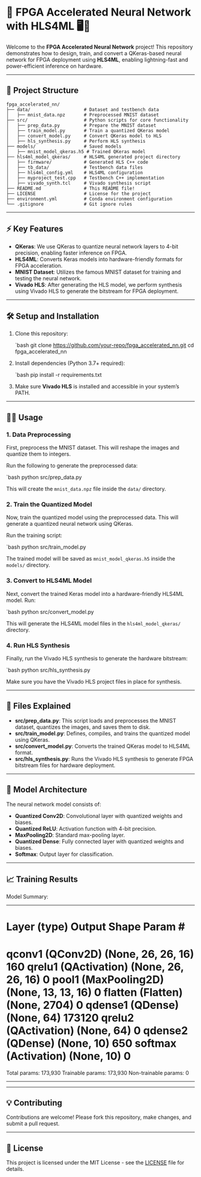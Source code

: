 # 🚀 FPGA Accelerated Neural Network with HLS4ML 🖥️🔧

Welcome to the **FPGA Accelerated Neural Network** project! This repository demonstrates how to design, train, and convert a QKeras-based neural network for FPGA deployment using **HLS4ML**, enabling lightning-fast and power-efficient inference on hardware.

---

## 📂 Project Structure

    fpga_accelerated_nn/
    ├── data/                    # Dataset and testbench data
    │   ├── mnist_data.npz       # Preprocessed MNIST dataset
    ├── src/                     # Python scripts for core functionality
    │   ├── prep_data.py         # Prepare the MNIST dataset
    │   ├── train_model.py       # Train a quantized QKeras model
    │   ├── convert_model.py     # Convert QKeras model to HLS
    │   ├── hls_synthesis.py     # Perform HLS synthesis
    ├── models/                  # Saved models
    │   ├── mnist_model_qkeras.h5 # Trained QKeras model
    ├── hls4ml_model_qkeras/     # HLS4ML generated project directory
    │   ├── firmware/            # Generated HLS C++ code
    │   ├── tb_data/             # Testbench data files
    │   ├── hls4ml_config.yml    # HLS4ML configuration
    │   ├── myproject_test.cpp   # Testbench C++ implementation
    │   ├── vivado_synth.tcl     # Vivado synthesis script
    ├── README.md                # This README file!
    ├── LICENSE                  # License for the project
    ├── environment.yml          # Conda environment configuration
    └── .gitignore               # Git ignore rules

---

## ⚡ Key Features

- **QKeras**: We use QKeras to quantize neural network layers to 4-bit precision, enabling faster inference on FPGA.
- **HLS4ML**: Converts Keras models into hardware-friendly formats for FPGA acceleration.
- **MNIST Dataset**: Utilizes the famous MNIST dataset for training and testing the neural network.
- **Vivado HLS**: After generating the HLS model, we perform synthesis using Vivado HLS to generate the bitstream for FPGA deployment.

---

## 🛠️ Setup and Installation

1. Clone this repository:

    `bash
    git clone https://github.com/your-repo/fpga_accelerated_nn.git
    cd fpga_accelerated_nn
    

2. Install dependencies (Python 3.7+ required):

    `bash
    pip install -r requirements.txt
    

3. Make sure **Vivado HLS** is installed and accessible in your system’s PATH.

---

## 🧑‍💻 Usage

### 1. **Data Preprocessing**

First, preprocess the MNIST dataset. This will reshape the images and quantize them to integers.

Run the following to generate the preprocessed data:

`bash
python src/prep_data.py


This will create the `mnist_data.npz` file inside the `data/` directory.

### 2. **Train the Quantized Model**

Now, train the quantized model using the preprocessed data. This will generate a quantized neural network using QKeras.

Run the training script:

`bash
python src/train_model.py


The trained model will be saved as `mnist_model_qkeras.h5` inside the `models/` directory.

### 3. **Convert to HLS4ML Model**

Next, convert the trained Keras model into a hardware-friendly HLS4ML model. Run:

`bash
python src/convert_model.py


This will generate the HLS4ML model files in the `hls4ml_model_qkeras/` directory.

### 4. **Run HLS Synthesis**

Finally, run the Vivado HLS synthesis to generate the hardware bitstream:

`bash
python src/hls_synthesis.py


Make sure you have the Vivado HLS project files in place for synthesis.

---

## 📝 Files Explained

- **src/prep_data.py**: This script loads and preprocesses the MNIST dataset, quantizes the images, and saves them to disk.
- **src/train_model.py**: Defines, compiles, and trains the quantized model using QKeras.
- **src/convert_model.py**: Converts the trained QKeras model to HLS4ML format.
- **src/hls_synthesis.py**: Runs the Vivado HLS synthesis to generate FPGA bitstream files for hardware deployment.

---

## 🤖 Model Architecture

The neural network model consists of:

- **Quantized Conv2D**: Convolutional layer with quantized weights and biases.
- **Quantized ReLU**: Activation function with 4-bit precision.
- **MaxPooling2D**: Standard max-pooling layer.
- **Quantized Dense**: Fully connected layer with quantized weights and biases.
- **Softmax**: Output layer for classification.

---

## 📈 Training Results

Model Summary:
_________________________
Layer (type)               Output Shape              Param #   
================================================================
qconv1 (QConv2D)           (None, 26, 26, 16)        160
qrelu1 (QActivation)       (None, 26, 26, 16)        0
pool1 (MaxPooling2D)       (None, 13, 13, 16)        0
flatten (Flatten)          (None, 2704)              0
qdense1 (QDense)           (None, 64)                173120
qrelu2 (QActivation)       (None, 64)                0
qdense2 (QDense)           (None, 10)                650
softmax (Activation)       (None, 10)                0
================================================================
Total params: 173,930
Trainable params: 173,930
Non-trainable params: 0
_________________________


---

## 💡 Contributing

Contributions are welcome! Please fork this repository, make changes, and submit a pull request.

---

## 📜 License

This project is licensed under the MIT License - see the [LICENSE](LICENSE) file for details.